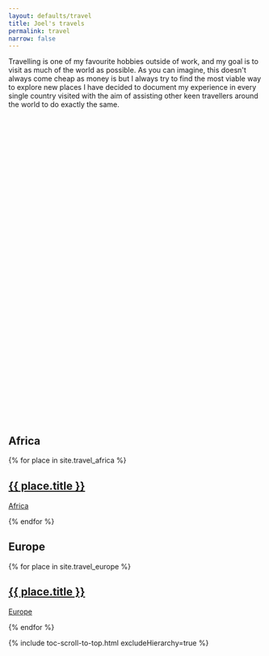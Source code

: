 ```yaml
---
layout: defaults/travel
title: Joel's travels
permalink: travel
narrow: false
---
```


<!--
<script  src="/static/js/PlacesBeen.js"></script>
-->

Travelling is one of my favourite hobbies outside of work, and my goal is to visit as much of the world as possible. As you can imagine, this doesn't always come cheap as money is  but I always try to find the most viable way to explore new places
I have decided to document my experience in every single country visited with the aim of assisting other keen travellers around the world to do exactly the same.

<div id="vmap" style="width: 100%; height: 600px;"></div>


## Africa
<div class="row">
    {% for place in site.travel_africa %}
        <div class="col-sm-6">
            <a href="{{ page.baseurl }}{{ place.url }}">
                <div class="box">
                    <div class="imgBox">
                        <img class="img-responsive lazy-img" data-src="{{ page.baseurl }}/static/img/countries/{{ place.featuredImage }}" src="data:image/gif;base64,R0lGODlhAQABAIAAAMLCwgAAACH5BAAAAAAALAAAAAABAAEAAAICRAEAOw==" />
                    </div>
                    <div class="content">
                        <h2>{{ place.title }}</h2>
                        <p>Africa</p>
                    </div>
                </div>
            </a>
        </div>
    {% endfor %}    
</div>

## Europe
<div class="row">
    {% for place in site.travel_europe %}
        <div class="col-sm-6">
            <a href="{{ page.baseurl }}{{ place.url }}">
                <div class="box">
                    <div class="imgBox">
                        <img class="img-responsive lazy-img" data-src="{{ page.baseurl }}/static/img/countries/{{ place.featuredImage }}" />
                    </div>
                    <div class="content">
                        <h2>{{ place.title }}</h2>
                        <p>Europe</p>
                    </div>
                </div>
            </a>
        </div>
    {% endfor %}    
</div>

{% include toc-scroll-to-top.html excludeHierarchy=true %}

<style>
.container .box {
    position:relative;
    background:#000;
    float:left;
    margin:15px;
    box-sizing:border-box;
    overflow:hidden;
    box-shadow:0 2px 4px rgba(0,0,0,.8);
}
.container .box:before {
    content:'';
    position:absolute;
    top:10px;
    left:10px;
    right:10px;
    bottom:10px;
    border-top:1px solid #fff;
    border-bottom:1px solid #fff;
    box-sizing:border-box;
    transition:0.5s;
    transform: scaleX(0);
    opacity:0;
}
.container .box:hover:before {
    transform:scaleX(1);
    opacity:1;
}
.container .box:after {
    content:'';
    position:absolute;
    top:10px;
    left:10px;
    right:10px;
    bottom:10px;
    border-left:1px solid #fff;
    border-right:1px solid #fff;
    box-sizing:border-box;
    transition:0.5s;
    transform: scaleY(0);
    opacity:0;
}
.container .box:hover:after {
    transform:scaleY(1);
    opacity:1;
}
.container .box .imgBox {
    position:relative;
}
.container .box .imgBox img {
    width:100%;
    transition:0.5s;
}
.container .box:hover .imgBox img {
    opacity:.2;
    transform:scale(1.2);
}
.container .box .content {
    position:absolute;
    width:100%;
    top:50%;
    transform:translateY(-50%);
    z-index:2;
    padding:20px;
    box-sizing:border-box;
    text-align:center;
}
.container .box .content h2 {
    margin: 0 0 10px;
    padding:0;
    color:#fff;
    transition:0.5s;
    transform:translateY(-50px);
    opacity:0;
    visibility:hidden;
}
.container .box .content p {
    margin:0;
    padding:0;
    color:#fff;
    transform:translateY(50px);
    opacity:0;
    visibility:hidden;
}
.container .box:hover .content h2,
.container .box:hover .content P {
    opacity:1;
    visibility:visible;
    transform:translateY(0px);
}
</style>